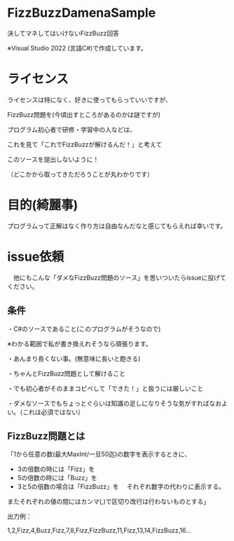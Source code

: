 # FizzBuzzDamenaSample
 決してマネしてはいけないFizzBuzz回答
 
 ※Visual Studio 2022 (言語C#)で作成しています。

# ライセンス
 ライセンスは特になく、好きに使ってもらっていいですが、
 
 FizzBuzz問題を(今頃出すところがあるのかは謎ですが)
 
 プログラム初心者で研修・学習中の人などは、
 
 これを見て「これでFizzBuzzが解けるんだ！」と考えて
 
 このソースを提出しないように！
 
 （どこかから取ってきただろうことが丸わかりです）

# 目的(綺麗事)
 プログラムって正解はなく作り方は自由なんだなと感じてもらえれば幸いです。

# issue依頼
　他にもこんな「ダメなFizzBuzz問題のソース」を思いついたらissueに投げてください。

## 条件
 ・C#のソースであること(このプログラムがそうなので)
 
 ※わかる範囲で私が書き換えれそうなら頑張ります。

 ・あんまり長くない事。(無意味に長いと飽きる)

 ・ちゃんとFizzBuzz問題として解けること

 ・でも初心者がそのままコピペして「できた！」と扱うには厳しいこと

 ・ダメなソースでもちょっとぐらいは知識の足しになりそうな気がすればなおよい。（これは必須ではない）
 
## FizzBuzz問題とは

 「1から任意の数(最大MaxInt/一旦50迄)の数字を表示するときに、
- 3の倍数の時には「Fizz」を
- 5の倍数の時には「Buzz」を
- 3と5の倍数の場合は「FizzBuzz」を
　それぞれ数字の代わりに表示する。

またそれぞれの値の間にはカンマ(,)で区切り改行は行わないものとする」

出力例：

1,2,Fizz,4,Buzz,Fizz,7,8,Fizz,FizzBuzz,11,Fizz,13,14,FizzBuzz,16...
